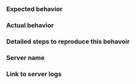 ### Expected behavior

### Actual behavior

### Detailed steps to reproduce this behavoir

### Server name

### Link to server logs
